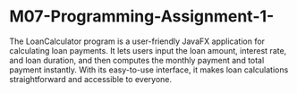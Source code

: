 # M07-Programming-Assignment-1-
The LoanCalculator program is a user-friendly JavaFX application for calculating loan payments. It lets users input the loan amount, interest rate, and loan duration, and then computes the monthly payment and total payment instantly. With its easy-to-use interface, it makes loan calculations straightforward and accessible to everyone.

